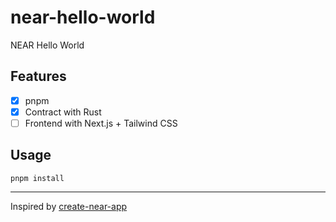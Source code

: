 # near-hello-world

NEAR Hello World

## Features

- [x] pnpm
- [x] Contract with Rust
- [ ] Frontend with Next.js + Tailwind CSS

## Usage

```
pnpm install
```

---

Inspired by [create-near-app](https://github.com/near/create-near-app)
